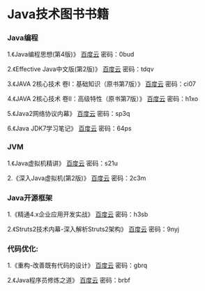 # Java技术图书书籍

### Java编程
 
1.《Java编程思想(第4版)》 
 [百度云](https://pan.baidu.com/s/1pK9AkuZ) 密码：0bud
  
2.《Effective Java中文版(第2版)》
 [百度云](https://pan.baidu.com/s/1pLBmr5D) 密码：tdqv
  
3.《JAVA 2核心技术 卷I：基础知识（原书第7版）》
  [百度云](https://pan.baidu.com/s/1boJ2f3x) 密码：ci07
  
4.《JAVA 2核心技术 卷II：高级特性（原书第7版）》
  [百度云](https://pan.baidu.com/s/1b8EI1w) 密码：h1xo

5.《Java2网络协议内幕》
  [百度云](https://pan.baidu.com/s/1i-EdNT91RknVTjva8tQRaA) 密码：sp3q
  
6.《Java JDK7学习笔记》
  [百度云](https://pan.baidu.com/s/1W7Fey7oe-wAiP0M_RFYXPA) 密码：64ps
  
  
### JVM
1.《Java虚拟机精讲》
  [百度云](https://pan.baidu.com/s/1hV4dj202mqcjZoWIAP9eFQ) 密码：s21u
  
2.《深入Java虚拟机(第2版)》
  [百度云](https://pan.baidu.com/s/1lyBhbaHXaJf-WtmUWt-mqQ) 密码：2c3m


### Java开源框架
1.《精通4.x企业应用开发实战》
  [百度云](https://pan.baidu.com/s/1FOQN9vfCFi-uTDiDvim2DA) 密码：h3sb
  
2.《Struts2技术内幕-深入解析Struts2架构》
  [百度云](https://pan.baidu.com/s/15MgPes9CUpWwweyzhBs1TA) 密码：9nyj


### 代码优化:
1.《重构-改善既有代码的设计》
  [百度云](https://pan.baidu.com/s/1bo05dW7) 密码：gbrq
  
2.《Java程序员修炼之道》
  [百度云](https://pan.baidu.com/s/1eS70SqY) 密码：brbf
  

